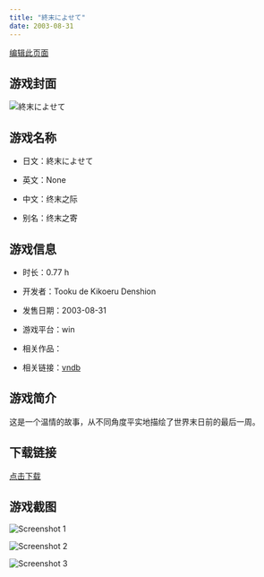 ```yaml
---
title: "終末によせて"
date: 2003-08-31
---
```

[编辑此页面](https://github.com/ACG-3/ADV3-source/blob/main/source/_posts/%E7%B5%82%E6%9C%AB%E3%81%AB%E3%82%88%E3%81%9B%E3%81%A6.md)

## 游戏封面

![終末によせて](https%3A//pan.timero.xyz/onedrive/img_lib_001/%E7%B5%82%E6%9C%AB%E3%81%AB%E3%82%88%E3%81%9B%E3%81%A6_cover.avif)


## 游戏名称

- 日文：終末によせて
- 英文：None
- 中文：终末之际

- 别名：终末之寄


## 游戏信息

- 时长：0.77 h
- 开发者：Tooku de Kikoeru Denshion
- 发售日期：2003-08-31
- 游戏平台：win
- 相关作品：

- 相关链接：[vndb](https://vndb.org/v24386)


## 游戏简介

这是一个温情的故事，从不同角度平实地描绘了世界末日前的最后一周。




## 下载链接

[点击下载](https://pan.timero.xyz/onedrive/adv_lib_001/%E7%B5%82%E6%9C%AB%E3%81%AB%E3%82%88%E3%81%9B%E3%81%A6)


## 游戏截图


![Screenshot 1](https%3A//pan.timero.xyz/onedrive/img_lib_001/%E7%B5%82%E6%9C%AB%E3%81%AB%E3%82%88%E3%81%9B%E3%81%A6_Screenshot_1.avif)

![Screenshot 2](https%3A//pan.timero.xyz/onedrive/img_lib_001/%E7%B5%82%E6%9C%AB%E3%81%AB%E3%82%88%E3%81%9B%E3%81%A6_Screenshot_2.avif)

![Screenshot 3](https%3A//pan.timero.xyz/onedrive/img_lib_001/%E7%B5%82%E6%9C%AB%E3%81%AB%E3%82%88%E3%81%9B%E3%81%A6_Screenshot_3.avif)

